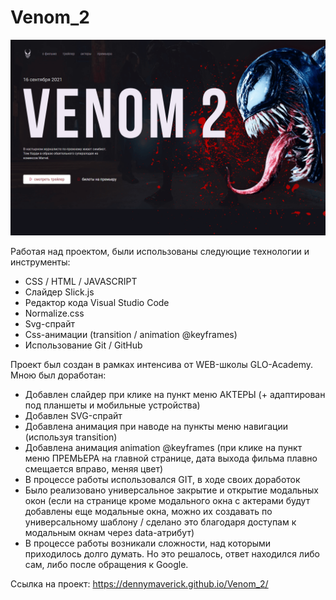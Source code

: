 # Venom_2

![main-photo](https://github.com/DennyMaverick/Venom_2/raw/main/images/readme.png)

Работая над проектом, были использованы следующие технологии и инструменты:

<ul>
  <li>CSS / HTML / JAVASCRIPT</li>
  <li>Слайдер Slick.js</li>
  <li>Редактор кода Visual Studio Code</li>
  <li>Normalize.css</li>
  <li>Svg-спрайт</li>
  <li>Css-анимации (transition / animation @keyframes)</li>
  <li>Использование Git / GitHub</li>
</ul>

Проект был создан в рамках интенсива от WEB-школы GLO-Academy. Мною был доработан: 

<ul>
  <li>Добавлен слайдер при клике на пункт меню АКТЕРЫ (+ адаптирован под планшеты и мобильные устройства)</li>
  <li>Добавлен SVG-спрайт</li>
  <li>Добавлена анимация при наводе на пункты меню навигации (используя transition)</li>
  <li>Добавлена анимация animation @keyframes (при клике на пункт меню ПРЕМЬЕРА на главной странице, дата выхода фильма плавно смещается вправо, меняя цвет)</li>
  <li>В процессе работы использовался GIT, в ходе своих доработок</li>
  <li>Было реализовано универсальное закрытие и открытие модальных окон (если на странице кроме модального окна с актерами будут добавлены еще модальные окна, можно их создавать по универсальному шаблону / сделано это благодаря доступам к модальным окнам через data-атрибут)</li>
  <li>В процессе работы возникали сложности, над которыми приходилось долго думать. Но это решалось, ответ находился либо сам, либо после обращения к Google.</li>
</ul>

Ссылка на проект: https://dennymaverick.github.io/Venom_2/
